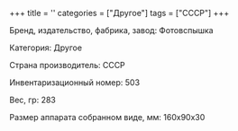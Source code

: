 +++
title = ''
categories = ["Другое"]
tags = ["СССР"]
+++

Бренд, издательство, фабрика, завод: Фотовспышка

Категория: Другое

Страна производитель: СССР

Инвентаризационный номер: 503

Вес, гр: 283

Размер аппарата  собранном виде, мм: 160х90х30

